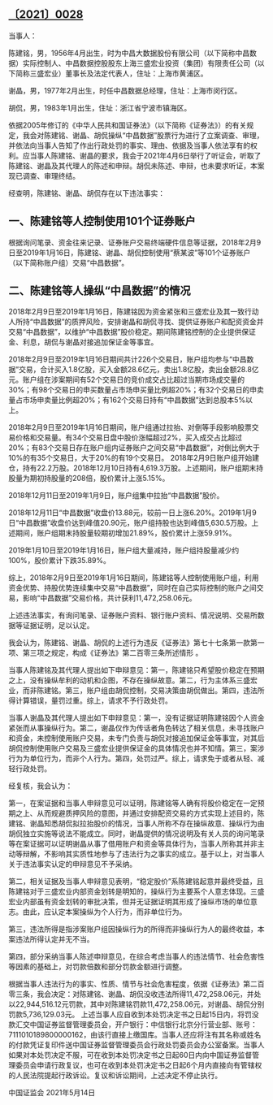 ## [〔2021〕0028](http://www.csrc.gov.cn/pub/zjhpublic/G00306212/202105/t20210528_398569.htm)


 
当事人：

陈建铭，男，1956年4月出生，时为中昌大数据股份有限公司（以下简称中昌数据）实际控制人、中昌数据控股股东上海三盛宏业投资（集团）有限责任公司（以下简称三盛宏业）董事长及法定代表人，住址：上海市黄浦区。

谢晶，男，1977年2月出生，时任中昌数据总经理，住址：上海市闵行区。

胡侃，男，1983年1月出生，住址：浙江省宁波市镇海区。

依据2005年修订的《中华人民共和国证券法》（以下简称《证券法》）的有关规定，我会对陈建铭、谢晶、胡侃操纵“中昌数据”股票行为进行了立案调查、审理，并依法向当事人告知了作出行政处罚的事实、理由、依据及当事人依法享有的权利。应当事人陈建铭、谢晶的要求，我会于2021年4月6日举行了听证会，听取了陈建铭、谢晶及其代理人的陈述和申辩。胡侃未陈述、申辩，也未要求听证，本案现已调查、审理终结。

经查明，陈建铭、谢晶、胡侃存在以下违法事实：

## 一、陈建铭等人控制使用101个证券账户

根据询问笔录、资金往来记录、证券账户交易终端硬件信息等证据，2018年2月9日至2019年1月16日，陈建铭、谢晶、胡侃控制使用“蔡某波”等101个证券账户（以下简称账户组）交易“中昌数据”。

## 二、陈建铭等人操纵“中昌数据”的情况

2018年2月9日至2019年1月16日，陈建铭因为资金紧张和三盛宏业及其一致行动人所持“中昌数据”的质押风险，安排谢晶和胡侃寻找、提供证券账户和配资资金并交易“中昌数据”，以维护“中昌数据”股价稳定。期间陈建铭控制的企业提供保证金、利息，胡侃与谢晶对接追加保证金等事宜。

2018年2月9日至2019年1月16日期间共计226个交易日，账户组均参与“中昌数据”交易，合计买入1.8亿股，买入金额28.6亿元，卖出1.8亿股，卖出金额28.8亿元。账户组在涉案期间有52个交易日的竞价成交占比超过当期市场成交量的30%；有98个交易日的申买数量占市场申买量比例超20%；有32个交易日的申卖量占市场申卖量比例超20%；有162个交易日持有“中昌数据”达到总股本5%以上。

2018年2月9日至2019年1月16日期间，账户组通过拉抬、对倒等手段影响股票交易价格和交易量。有34个交易日盘中股价涨幅超过2%，买入成交占比超过20%；有83个交易日存在账户组内证券账户之间交易“中昌数据”，对倒比例大于10%的有35个交易日，大于20%的有19个交易日。
2018年2月9日账户组开始建仓，持有22.2万股。2018年12月10日持有4,619.3万股。上述期间，账户组期末持股量为期初持股量的208倍，股价累计上涨5.15%。

2018年12月11日至2019年1月9日，账户组集中拉抬“中昌数据”股价。

2018年12月11日“中昌数据”收盘价13.88元，较前一日上涨6.20%。2019年1月9日“中昌数据”收盘价达到峰值20.90元，账户组持股也达到峰值5,630.5万股。上述期间，账户组期末持股量较期初增加21.89%，股价累计上涨59.91%。

2019年1月10日至2019年1月16日，账户组大量减持，账户组持股量减少约100%，股价累计下跌35.89%。

综上，2018年2月9日至2019年1月16日期间，陈建铭等人控制使用账户组，利用资金优势、持股优势连续集中交易“中昌数据”，同时在自己实际控制的账户之间交易，影响“中昌数据”交易价格，共计获利11,472,258.06元。

上述违法事实，有询问笔录、证券账户资料、银行账户资料、情况说明、交易所数据等证据证明，足以认定。

我会认为，陈建铭、谢晶、胡侃的上述行为违反《证券法》第七十七条第一款第一项、第三项之规定，构成《证券法》第二百零三条所述情形 。

当事人陈建铭及其代理人提出如下申辩意见：第一，陈建铭只希望股价稳定在预期之上，没有操纵牟利的动机和企图，不存在操纵故意。第二，行为主体系三盛宏业，而非陈建铭。第三，账户组由胡侃控制，交易决策由胡侃做出。第四，违法所得计算错误，量罚过重。综上，请求不予行政处罚。

当事人谢晶及其代理人提出如下申辩意见：第一，没有证据证明陈建铭因个人资金紧张而从事操纵行为。第二，谢晶仅作为传话者角色转达了相关信息，未寻找账户和资金，未控制使用账户交易，未专门负责与胡侃对接追加保证金等事宜，对其后胡侃控制使用账户交易及三盛宏业提供保证金的具体情况也并不知情。第三，案涉行为为单位行为，而非个人行为。第四，处罚过严。综上，请求免于或者从轻、减轻行政处罚。

经复核，我会认为：

第一，在案证据和当事人申辩意见可以证明，陈建铭等人确有将股价稳定在一定预期之上、从而规避质押风险的意图，并通过安排配资交易的方式实现上述目的，陈建铭、谢晶知悉胡侃拟拉抬股价的情况，当事人所称不存在操纵故意、操纵行为由胡侃独立实施等说法不能成立。同时，谢晶提供的情况说明及有关人员的询问笔录等在案证据可以证明谢晶从事了借用账户和资金等具体行为，当事人所称其并非主动等辩解，不影响其实质性地参与了违法行为之事实的成立。基于以上，对当事人关于违法事实认定的申辩意见不予采纳。

第二，相关证据及当事人申辩意见表明，“稳定股价”系陈建铭起意并最终受益，且陈建铭对于三盛宏业内部资金划转是明知的，操纵行为主要系个人意志体现。三盛宏业内部虽有资金划转的审批决策，但并无证据证明其形成了操纵市场的单位意志。由此，应认定本案操纵为个人行为，而非单位行为。

第三，违法所得是指涉案账户组因操纵行为的所得而非操纵行为人的最终收益，本案违法所得认定并无不当。

第四，部分采纳当事人陈述申辩意见，在综合考虑当事人的违法情节、社会危害性等因素的基础上，对罚款倍数和部分罚款金额进行调整。

根据当事人违法行为的事实、性质、情节与社会危害程度，依据《证券法》第二百零三条，我会决定：对陈建铭、谢晶、胡侃没收违法所得11,472,258.06元，并处以22,944,516.12元罚款，其中对陈建铭罚款11,472,258.06元，对谢晶、胡侃分别罚款5,736,129.03元。
上述当事人应自收到本处罚决定书之日起15日内，将罚没款汇交中国证券监督管理委员会，开户银行：中信银行北京分行营业部、账号：7111010189800000162，由该行直接上缴国库。当事人还应将注有其名称或姓名的付款凭证复印件送中国证券监督管理委员会行政处罚委员会办公室备案。当事人如果对本处罚决定不服，可在收到本处罚决定书之日起60日内向中国证券监督管理委员会申请行政复议，也可在收到本处罚决定书之日起6个月内直接向有管辖权的人民法院提起行政诉讼。复议和诉讼期间，上述决定不停止执行。
 
 
中国证监会 
2021年5月14日
 
 
 
 
 
 